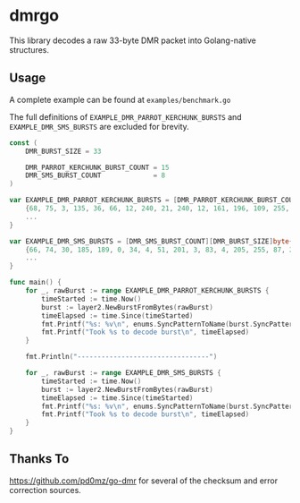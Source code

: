 # dmrgo

This library decodes a raw 33-byte DMR packet into Golang-native structures.

## Usage

A complete example can be found at `examples/benchmark.go`

The full definitions of `EXAMPLE_DMR_PARROT_KERCHUNK_BURSTS`
and `EXAMPLE_DMR_SMS_BURSTS` are excluded for brevity.

```go
const (
    DMR_BURST_SIZE = 33

    DMR_PARROT_KERCHUNK_BURST_COUNT = 15
    DMR_SMS_BURST_COUNT             = 8
)

var EXAMPLE_DMR_PARROT_KERCHUNK_BURSTS = [DMR_PARROT_KERCHUNK_BURST_COUNT][DMR_BURST_SIZE]byte{
    {68, 75, 3, 135, 36, 66, 12, 240, 21, 240, 12, 161, 196, 109, 255, 87, 215, 93, 245, 222, 49, 168, 53, 24, 63, 48, 61, 97, 56, 82, 151, 134, 91},           // First, burst
    ...
}

var EXAMPLE_DMR_SMS_BURSTS = [DMR_SMS_BURST_COUNT][DMR_BURST_SIZE]byte{
    {66, 74, 30, 185, 189, 0, 34, 4, 51, 201, 3, 83, 4, 205, 255, 87, 215, 93, 245, 218, 200, 246, 69, 24, 215, 120, 191, 128, 181, 29, 41, 17, 231},
    ...
}

func main() {
    for _, rawBurst := range EXAMPLE_DMR_PARROT_KERCHUNK_BURSTS {
        timeStarted := time.Now()
        burst := layer2.NewBurstFromBytes(rawBurst)
        timeElapsed := time.Since(timeStarted)
        fmt.Printf("%s: %v\n", enums.SyncPatternToName(burst.SyncPattern), burst.ToString())
        fmt.Printf("Took %s to decode burst\n", timeElapsed)
    }

    fmt.Println("---------------------------------")

    for _, rawBurst := range EXAMPLE_DMR_SMS_BURSTS {
        timeStarted := time.Now()
        burst := layer2.NewBurstFromBytes(rawBurst)
        timeElapsed := time.Since(timeStarted)
        fmt.Printf("%s: %v\n", enums.SyncPatternToName(burst.SyncPattern), burst.ToString())
        fmt.Printf("Took %s to decode burst\n", timeElapsed)
    }
}
```

## Thanks To

<https://github.com/pd0mz/go-dmr> for several of the checksum and error correction sources.
